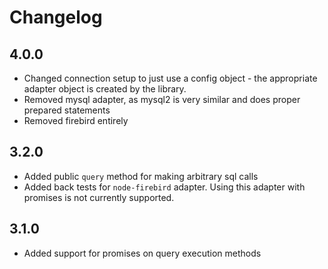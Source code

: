 # Changelog

## 4.0.0
* Changed connection setup to just use a config object - the appropriate adapter object is created by the library.
* Removed mysql adapter, as mysql2 is very similar and does proper prepared statements
* Removed firebird entirely

## 3.2.0
* Added public `query` method for making arbitrary sql calls
* Added back tests for `node-firebird` adapter. Using this adapter with promises is not currently supported.

## 3.1.0
* Added support for promises on query execution methods